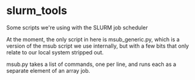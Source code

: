 # slurm_tools
Some scripts we're using with the SLURM job scheduler

At the moment, the only script in here is msub_generic.py, which is a
version of the msub script we use internally, but with a few bits
that only relate to our local system stripped out.

msub.py takes a list of commands, one per line, and runs each as
a separate element of an array job.
